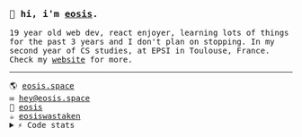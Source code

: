 <samp>
    <h3>👋 hi, i'm <a href="https://eosis.space">eosis</a>.</h3>
    19 year old web dev, react enjoyer, learning lots of things for the past 3 years and I don't plan on stopping. In my second year of CS studies, at EPSI in             Toulouse, France.
    <br />
    Check my <a href="https://eosis.space">website</a> for more.
    <br />
  <hr></hr>
    🌎 <a href="https://eosis.space" target="_blank">eosis.space</a>
    <br/>
    ✉️ <a href="mailto:eosis.space" target="_blank">hey@eosis.space</a>
    <br/>
    💬 <a href="https://discord.com/users/290482004435271680" target="_blank">eosis</a>
    <br/>
    ☕ <a href="https://ko-fi.com/eosiswastaken"target="_blank">eosiswastaken</a>
  <details>
  <summary>⚡ Code stats</summary>
  
  [![trophy](https://github-profile-trophy.vercel.app/?username=eosiswastaken&theme=onedark)](https://github.com/ryo-ma/github-profile-trophy)
  ![Eosis's GitHub stats](https://github-readme-stats.vercel.app/api?username=eosiswastaken&show_icons=true&count_private=true&theme=codeSTACKr)
  <img src='https://github-readme-stats.vercel.app/api/top-langs/?username=eosiswastaken&langs_count=10&theme=codeSTACKr&layout=compact' width="37%" height="37%">
  </details>
</samp>


